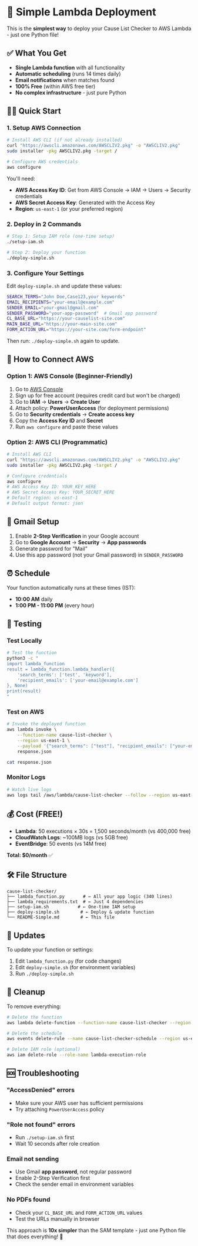 # 🚀 Simple Lambda Deployment

This is the **simplest way** to deploy your Cause List Checker to AWS Lambda - just one Python file!

## ✅ What You Get
- **Single Lambda function** with all functionality
- **Automatic scheduling** (runs 14 times daily)
- **Email notifications** when matches found
- **100% Free** (within AWS free tier)
- **No complex infrastructure** - just pure Python

## 🏃‍♂️ Quick Start

### 1. Setup AWS Connection
```bash
# Install AWS CLI (if not already installed)
curl "https://awscli.amazonaws.com/AWSCLIV2.pkg" -o "AWSCLIV2.pkg"
sudo installer -pkg AWSCLIV2.pkg -target /

# Configure AWS credentials
aws configure
```

You'll need:
- **AWS Access Key ID**: Get from AWS Console → IAM → Users → Security credentials
- **AWS Secret Access Key**: Generated with the Access Key
- **Region**: `us-east-1` (or your preferred region)

### 2. Deploy in 2 Commands
```bash
# Step 1: Setup IAM role (one-time setup)
./setup-iam.sh

# Step 2: Deploy your function
./deploy-simple.sh
```

### 3. Configure Your Settings
Edit `deploy-simple.sh` and update these values:
```bash
SEARCH_TERMS="John Doe,Case123,your keywords"
EMAIL_RECIPIENTS="your-email@example.com"
SENDER_EMAIL="your-gmail@gmail.com"
SENDER_PASSWORD="your-app-password"  # Gmail app password
CL_BASE_URL="https://your-causelist-site.com"
MAIN_BASE_URL="https://your-main-site.com"
FORM_ACTION_URL="https://your-site.com/form-endpoint"
```

Then run: `./deploy-simple.sh` again to update.

## 🔧 How to Connect AWS

### Option 1: AWS Console (Beginner-Friendly)
1. Go to [AWS Console](https://aws.amazon.com/console/)
2. Sign up for free account (requires credit card but won't be charged)
3. Go to **IAM** → **Users** → **Create User**
4. Attach policy: **PowerUserAccess** (for deployment permissions)
5. Go to **Security credentials** → **Create access key**
6. Copy the **Access Key ID** and **Secret**
7. Run `aws configure` and paste these values

### Option 2: AWS CLI (Programmatic)
```bash
# Install AWS CLI
curl "https://awscli.amazonaws.com/AWSCLIV2.pkg" -o "AWSCLIV2.pkg"
sudo installer -pkg AWSCLIV2.pkg -target /

# Configure credentials
aws configure
# AWS Access Key ID: YOUR_KEY_HERE
# AWS Secret Access Key: YOUR_SECRET_HERE  
# Default region: us-east-1
# Default output format: json
```

## 📧 Gmail Setup
1. Enable **2-Step Verification** in your Google account
2. Go to **Google Account** → **Security** → **App passwords**
3. Generate password for "Mail"
4. Use this app password (not your Gmail password) in `SENDER_PASSWORD`

## ⏰ Schedule
Your function automatically runs at these times (IST):
- **10:00 AM** daily
- **1:00 PM - 11:00 PM** (every hour)

## 🧪 Testing

### Test Locally
```bash
# Test the function
python3 -c "
import lambda_function
result = lambda_function.lambda_handler({
    'search_terms': ['test', 'keyword'],
    'recipient_emails': ['your-email@example.com']
}, None)
print(result)
"
```

### Test on AWS
```bash
# Invoke the deployed function
aws lambda invoke \
    --function-name cause-list-checker \
    --region us-east-1 \
    --payload '{"search_terms": ["test"], "recipient_emails": ["your-email@example.com"]}' \
    response.json

cat response.json
```

### Monitor Logs
```bash
# Watch live logs
aws logs tail /aws/lambda/cause-list-checker --follow --region us-east-1
```

## 💰 Cost (FREE!)
- **Lambda**: 50 executions × 30s = 1,500 seconds/month (vs 400,000 free)
- **CloudWatch Logs**: ~100MB logs (vs 5GB free)
- **EventBridge**: 50 events (vs 14M free)

**Total: $0/month** ✅

## 🛠️ File Structure
```
cause-list-checker/
├── lambda_function.py       # ← All your app logic (340 lines)
├── lambda_requirements.txt  # ← Just 4 dependencies  
├── setup-iam.sh           # ← One-time IAM setup
├── deploy-simple.sh        # ← Deploy & update function
└── README-Simple.md        # ← This file
```

## 🔄 Updates
To update your function or settings:
1. Edit `lambda_function.py` (for code changes)
2. Edit `deploy-simple.sh` (for environment variables)
3. Run `./deploy-simple.sh`

## 🧹 Cleanup
To remove everything:
```bash
# Delete the function
aws lambda delete-function --function-name cause-list-checker --region us-east-1

# Delete the schedule
aws events delete-rule --name cause-list-checker-schedule --region us-east-1

# Delete IAM role (optional)
aws iam delete-role --role-name lambda-execution-role
```

## 🆘 Troubleshooting

### "AccessDenied" errors
- Make sure your AWS user has sufficient permissions
- Try attaching `PowerUserAccess` policy

### "Role not found" errors  
- Run `./setup-iam.sh` first
- Wait 10 seconds after role creation

### Email not sending
- Use Gmail **app password**, not regular password
- Enable 2-Step Verification first
- Check the sender email in environment variables

### No PDFs found
- Check your `CL_BASE_URL` and `FORM_ACTION_URL` values
- Test the URLs manually in browser

This approach is **10x simpler** than the SAM template - just one Python file that does everything! 🎯 